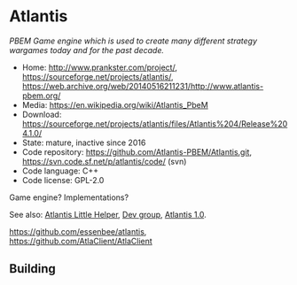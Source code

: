 # Atlantis

_PBEM Game engine which is used to create many different strategy wargames today and for the past decade._

- Home: http://www.prankster.com/project/, https://sourceforge.net/projects/atlantis/, https://web.archive.org/web/20140516211231/http://www.atlantis-pbem.org/
- Media: https://en.wikipedia.org/wiki/Atlantis_PbeM
- Download: https://sourceforge.net/projects/atlantis/files/Atlantis%204/Release%204.1.0/
- State: mature, inactive since 2016
- Code repository: https://github.com/Atlantis-PBEM/Atlantis.git, https://svn.code.sf.net/p/atlantis/code/ (svn)
- Code language: C++
- Code license: GPL-2.0

Game engine? Implementations?

See also:
 [Atlantis Little Helper](https://sourceforge.net/projects/alh/), [Dev group](https://groups.yahoo.com/group/atlantisdev/), [Atlantis 1.0](https://github.com/ennorehling/atlantis).

https://github.com/essenbee/atlantis, https://github.com/AtlaClient/AtlaClient

## Building

